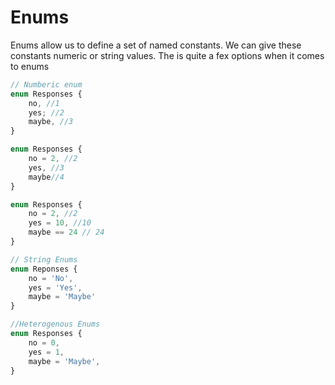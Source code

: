 # Enums
Enums allow us to define a set of named constants. We can give these constants numeric or string values.
The is quite a fex options when it comes to enums

~~~ts 
// Numberic enum
enum Responses {
    no, //1
    yes; //2
    maybe, //3
}

enum Responses {
    no = 2, //2
    yes, //3
    maybe//4
}

enum Responses {
    no = 2, //2
    yes = 10, //10
    maybe == 24 // 24
}

~~~

~~~ts 
// String Enums
enum Reponses {
    no = 'No',
    yes = 'Yes',
    maybe = 'Maybe'
}
~~~

~~~ts 
//Heterogenous Enums
enum Responses {
    no = 0,
    yes = 1,
    maybe = 'Maybe',
}
~~~